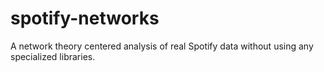 # spotify-networks
A network theory centered analysis of real Spotify data without using any specialized libraries.

